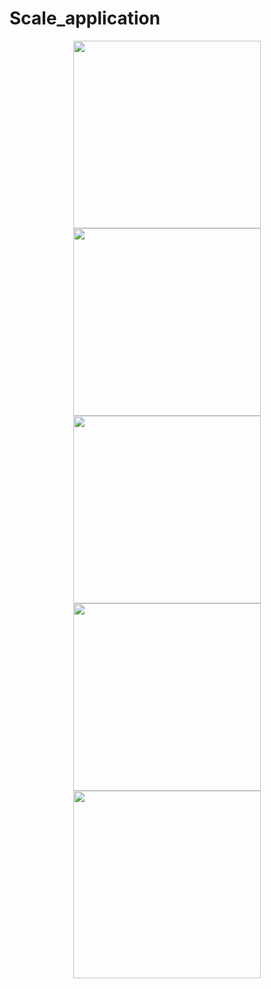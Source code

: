 # Scale_application
<div align="center">
  <img src="https://anonymfile.com/i/648aRm/screenshot-2.png" height="300"/>
</div>
<div align="center">
  <img src="https://anonymfile.com/i/BoXNLB/screenshot-1.png" height="300"/>
</div>
<div align="center">
  <img src="https://anonymfile.com/i/aVbmR2/screenshot-2.png" height="300"/>
</div>
<div align="center">
  <img src="https://anonymfile.com/i/VYxlk8/screenshot-5.png" height="300"/>
</div>
<div align="center">
  <img src="https://anonymfile.com/i/8kplP6/screenshot-6.png" height="300"/>
</div>

